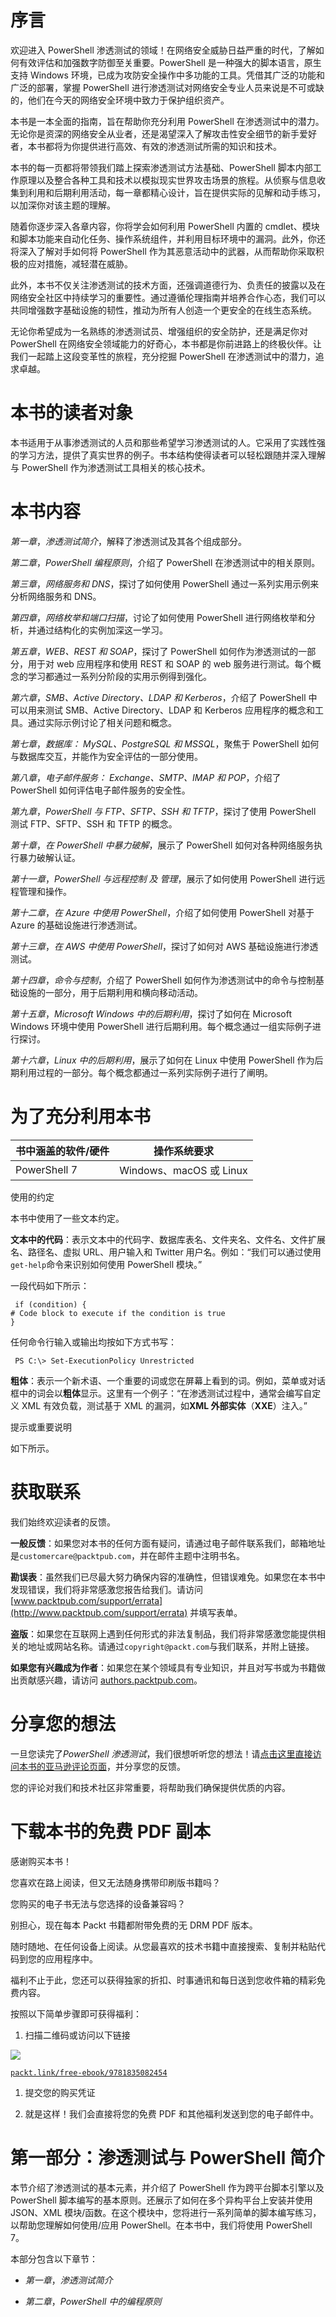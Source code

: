 # 序言

欢迎进入 PowerShell 渗透测试的领域！在网络安全威胁日益严重的时代，了解如何有效评估和加强数字防御至关重要。PowerShell 是一种强大的脚本语言，原生支持 Windows 环境，已成为攻防安全操作中多功能的工具。凭借其广泛的功能和广泛的部署，掌握 PowerShell 进行渗透测试对网络安全专业人员来说是不可或缺的，他们在今天的网络安全环境中致力于保护组织资产。

本书是一本全面的指南，旨在帮助你充分利用 PowerShell 在渗透测试中的潜力。无论你是资深的网络安全从业者，还是渴望深入了解攻击性安全细节的新手爱好者，本书都将为你提供进行高效、有效的渗透测试所需的知识和技术。

本书的每一页都将带领我们踏上探索渗透测试方法基础、PowerShell 脚本内部工作原理以及整合各种工具和技术以模拟现实世界攻击场景的旅程。从侦察与信息收集到利用和后期利用活动，每一章都精心设计，旨在提供实际的见解和动手练习，以加深你对该主题的理解。

随着你逐步深入各章内容，你将学会如何利用 PowerShell 内置的 cmdlet、模块和脚本功能来自动化任务、操作系统组件，并利用目标环境中的漏洞。此外，你还将深入了解对手如何将 PowerShell 作为其恶意活动中的武器，从而帮助你采取积极的应对措施，减轻潜在威胁。

此外，本书不仅关注渗透测试的技术方面，还强调道德行为、负责任的披露以及在网络安全社区中持续学习的重要性。通过遵循伦理指南并培养合作心态，我们可以共同增强数字基础设施的韧性，推动为所有人创造一个更安全的在线生态系统。

无论你希望成为一名熟练的渗透测试员、增强组织的安全防护，还是满足你对 PowerShell 在网络安全领域能力的好奇心，本书都是你前进路上的终极伙伴。让我们一起踏上这段变革性的旅程，充分挖掘 PowerShell 在渗透测试中的潜力，追求卓越。

# 本书的读者对象

本书适用于从事渗透测试的人员和那些希望学习渗透测试的人。它采用了实践性强的学习方法，提供了真实世界的例子。书本结构使得读者可以轻松跟随并深入理解与 PowerShell 作为渗透测试工具相关的核心技术。

# 本书内容

*第一章*，*渗透测试简介*，解释了渗透测试及其各个组成部分。

*第二章*，*PowerShell 编程原则*，介绍了 PowerShell 在渗透测试中的相关原则。

*第三章*，*网络服务和 DNS*，探讨了如何使用 PowerShell 通过一系列实用示例来分析网络服务和 DNS。

*第四章*，*网络枚举和端口扫描*，讨论了如何使用 PowerShell 进行网络枚举和分析，并通过结构化的实例加深这一学习。

*第五章*，*WEB、REST 和 SOAP*，探讨了 PowerShell 如何作为渗透测试的一部分，用于对 web 应用程序和使用 REST 和 SOAP 的 web 服务进行测试。每个概念的学习都通过一系列分阶段的实用示例得到强化。

*第六章*，*SMB、Active Directory、LDAP 和 Kerberos*，介绍了 PowerShell 中可以用来测试 SMB、Active Directory、LDAP 和 Kerberos 应用程序的概念和工具。通过实际示例讨论了相关问题和概念。

*第七章*，*数据库：* *MySQL、PostgreSQL 和 MSSQL*，聚焦于 PowerShell 如何与数据库交互，并能作为安全评估的一部分使用。

*第八章*，*电子邮件服务：* *Exchange、SMTP、IMAP 和 POP*，介绍了 PowerShell 如何评估电子邮件服务的安全性。

*第九章*，*PowerShell* *与 FTP、SFTP、SSH 和 TFTP*，探讨了使用 PowerShell 测试 FTP、SFTP、SSH 和 TFTP 的概念。

*第十章*，*在 PowerShell 中暴力破解*，展示了 PowerShell 如何对各种网络服务执行暴力破解认证。

*第十一章*，*PowerShell 与远程控制* *及* *管理*，展示了如何使用 PowerShell 进行远程管理和操作。

*第十二章*，*在 Azure 中使用 PowerShell*，介绍了如何使用 PowerShell 对基于 Azure 的基础设施进行渗透测试。

*第十三章*，*在 AWS 中使用 PowerShell*，探讨了如何对 AWS 基础设施进行渗透测试。

*第十四章*，*命令与控制*，介绍了 PowerShell 如何作为渗透测试中的命令与控制基础设施的一部分，用于后期利用和横向移动活动。

*第十五章*，*Microsoft Windows 中的后期利用*，探讨了如何在 Microsoft Windows 环境中使用 PowerShell 进行后期利用。每个概念通过一组实际例子进行探讨。

*第十六章*，*Linux 中的后期利用*，展示了如何在 Linux 中使用 PowerShell 作为后期利用过程的一部分。每个概念都通过一系列实际例子进行了阐明。

# 为了充分利用本书

| 书中涵盖的软件/硬件 | 操作系统要求 |
| --- | --- |
| PowerShell 7 | Windows、macOS 或 Linux |

使用的约定

本书中使用了一些文本约定。

**文本中的代码**：表示文本中的代码字、数据库表名、文件夹名、文件名、文件扩展名、路径名、虚拟 URL、用户输入和 Twitter 用户名。例如：“我们可以通过使用`get-help`命令来识别如何使用 PowerShell 模块。”

一段代码如下所示：

```
 if (condition) {
# Code block to execute if the condition is true
}
```

任何命令行输入或输出均按如下方式书写：

```
 PS C:\> Set-ExecutionPolicy Unrestricted
```

**粗体**：表示一个新术语、一个重要的词或您在屏幕上看到的词。例如，菜单或对话框中的词会以**粗体**显示。这里有一个例子：“在渗透测试过程中，通常会编写自定义 XML 有效负载，测试基于 XML 的漏洞，如**XML 外部实体**（**XXE**）注入。”

提示或重要说明

如下所示。

# 获取联系

我们始终欢迎读者的反馈。

**一般反馈**：如果您对本书的任何方面有疑问，请通过电子邮件联系我们，邮箱地址是`customercare@packtpub.com`，并在邮件主题中注明书名。

**勘误表**：虽然我们已尽最大努力确保内容的准确性，但错误难免。如果您在本书中发现错误，我们将非常感激您报告给我们。请访问 [www.packtpub.com/support/errata](http://www.packtpub.com/support/errata) 并填写表单。

**盗版**：如果您在互联网上遇到任何形式的非法复制品，我们将非常感激您能提供相关的地址或网站名称。请通过`copyright@packt.com`与我们联系，并附上链接。

**如果您有兴趣成为作者**：如果您在某个领域具有专业知识，并且对写书或为书籍做出贡献感兴趣，请访问 [authors.packtpub.com](http://authors.packtpub.com)。

# 分享您的想法

一旦您读完了*PowerShell 渗透测试*，我们很想听听您的想法！请[点击这里直接访问本书的亚马逊评论页面](https://packt.link/r/1835082459)，并分享您的反馈。

您的评论对我们和技术社区非常重要，将帮助我们确保提供优质的内容。

# 下载本书的免费 PDF 副本

感谢购买本书！

您喜欢在路上阅读，但又无法随身携带印刷版书籍吗？

您购买的电子书无法与您选择的设备兼容吗？

别担心，现在每本 Packt 书籍都附带免费的无 DRM PDF 版本。

随时随地、在任何设备上阅读。从您最喜欢的技术书籍中直接搜索、复制并粘贴代码到您的应用程序中。

福利不止于此，您还可以获得独家的折扣、时事通讯和每日送到您收件箱的精彩免费内容。

按照以下简单步骤即可获得福利：

1.  扫描二维码或访问以下链接

![](img/B21364_QR_Free_PDF.jpg)

[`packt.link/free-ebook/9781835082454`](https://packt.link/free-ebook/9781835082454)

1.  提交您的购买凭证

1.  就是这样！我们会直接将您的免费 PDF 和其他福利发送到您的电子邮件中。

# 第一部分：渗透测试与 PowerShell 简介

本节介绍了渗透测试的基本元素，并介绍了 PowerShell 作为跨平台脚本引擎以及 PowerShell 脚本编写的基本原则。还展示了如何在多个异构平台上安装并使用 JSON、XML 模块/函数。在这个模块中，您将进行一系列简单的脚本编写练习，以帮助您理解如何使用/应用 PowerShell。在本书中，我们将使用 PowerShell 7。

本部分包含以下章节：

+   *第一章*，*渗透测试简介*

+   *第二章*，*PowerShell 中的编程原则*

